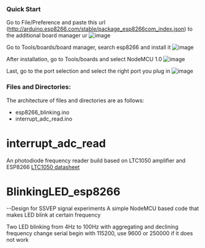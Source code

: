 ### Quick Start

Go to File/Preference and paste this url (http://arduino.esp8266.com/stable/package_esp8266com_index.json) to the additional board manager ur
![image](https://user-images.githubusercontent.com/41597923/192609700-5f04c9fc-1ad6-4b0d-815b-82b21585d8ec.png)

Go to Tools/boards/board manager, search esp8266 and install it 
![image](https://user-images.githubusercontent.com/41597923/192610410-df366e90-66af-47e3-ae88-a160d4e83b69.png)

After installation, go to Tools/boards and select NodeMCU 1.0
![image](https://user-images.githubusercontent.com/41597923/192610593-cd122ef3-d9be-4b51-b48f-70137d9a4ce6.png)

Last, go to the port selection and select the right port you plug in
![image](https://user-images.githubusercontent.com/41597923/192610799-62d61372-170d-4e12-a4a4-24afc5484632.png)





### Files and Directories:

The architecture of files and directories are as follows:

* esp8266_blinking.ino
* interrupt_adc_read.ino


# interrupt_adc_read
An photodiode frequency reader build based on LTC1050 amplifier and ESP8266
[LTC1050 datasheet](https://www.analog.com/media/en/technical-documentation/data-sheets/1050fb.pdf)



# BlinkingLED_esp8266
--Design for SSVEP signal experiments
A simple NodeMCU based code that makes LED blink at certain frequency

Two LED blinking from 4Hz to 100Hz with aggregating and declining frequency change
serial begin with 115200, use 9600 or 250000 if it does not work
